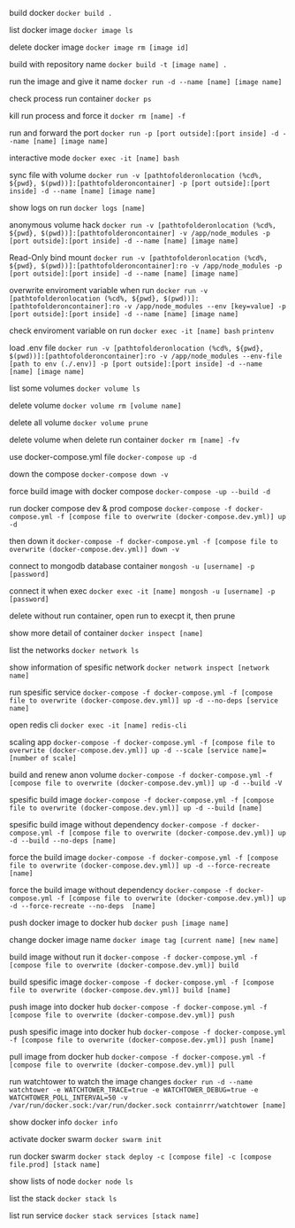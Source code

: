 build docker
`docker build .`

list docker image
`docker image ls`

delete docker image
`docker image rm [image id]`

build with repository name
`docker build -t [image name] .`

run the image and give it name
`docker run -d --name [name] [image name]`

check process run container
`docker ps `

kill run process and force it
`docker rm [name] -f`

run and forward the port
`docker run -p [port outside]:[port inside] -d --name [name] [image name]`

interactive mode
`docker exec -it [name] bash`

sync file with volume
`docker run -v [pathtofolderonlocation (%cd%, ${pwd}, $(pwd))]:[pathtofolderoncontainer] -p [port outside]:[port inside] -d --name [name] [image name]`

show logs on run
`docker logs [name]`

anonymous volume hack
`docker run -v [pathtofolderonlocation (%cd%, ${pwd}, $(pwd))]:[pathtofolderoncontainer] -v /app/node_modules -p [port outside]:[port inside] -d --name [name] [image name]`

Read-Only bind mount
`docker run -v [pathtofolderonlocation (%cd%, ${pwd}, $(pwd))]:[pathtofolderoncontainer]:ro -v /app/node_modules -p [port outside]:[port inside] -d --name [name] [image name]`

overwrite enviroment variable when run
`docker run -v [pathtofolderonlocation (%cd%, ${pwd}, $(pwd))]:[pathtofolderoncontainer]:ro -v /app/node_modules --env [key=value] -p [port outside]:[port inside] -d --name [name] [image name]`

check enviroment variable on run
`docker exec -it [name] bash`
`printenv`

load .env file
`docker run -v [pathtofolderonlocation (%cd%, ${pwd}, $(pwd))]:[pathtofolderoncontainer]:ro -v /app/node_modules --env-file [path to env (./.env)] -p [port outside]:[port inside] -d --name [name] [image name]`

list some volumes
`docker volume ls`

delete volume
`docker volume rm [volume name]`

delete all volume
`docker volume prune`

delete volume when delete run container
`docker rm [name] -fv`

use docker-compose.yml file
`docker-compose up -d`

down the compose
`docker-compose down -v`

force build image with docker compose
`docker-compose -up --build -d`

run docker compose dev & prod compose
`docker-compose -f docker-compose.yml -f [compose file to overwrite (docker-compose.dev.yml)] up -d`

then down it
`docker-compose -f docker-compose.yml -f [compose file to overwrite (docker-compose.dev.yml)] down -v`

connect to mongodb database container
`mongosh -u [username] -p [password]`

connect it when exec
`docker exec -it [name] mongosh -u [username] -p [password]`

delete without run container, open run to execpt it, then prune

show more detail of container
`docker inspect [name]`

list the networks
`docker network ls`

show information of spesific network
`docker network inspect [network name]`

run spesific service
`docker-compose -f docker-compose.yml -f [compose file to overwrite (docker-compose.dev.yml)] up -d --no-deps [service name]`

open redis cli
`docker exec -it [name] redis-cli`

scaling app
`docker-compose -f docker-compose.yml -f [compose file to overwrite (docker-compose.dev.yml)] up -d --scale [service name]=[number of scale]`

build and renew anon volume
`docker-compose -f docker-compose.yml -f [compose file to overwrite (docker-compose.dev.yml)] up -d --build -V`

spesific build image
`docker-compose -f docker-compose.yml -f [compose file to overwrite (docker-compose.dev.yml)] up -d --build [name]`

spesific build image without dependency
`docker-compose -f docker-compose.yml -f [compose file to overwrite (docker-compose.dev.yml)] up -d --build --no-deps [name]`

force the build image
`docker-compose -f docker-compose.yml -f [compose file to overwrite (docker-compose.dev.yml)] up -d --force-recreate [name]`

force the build image without dependency
`docker-compose -f docker-compose.yml -f [compose file to overwrite (docker-compose.dev.yml)] up -d --force-recreate --no-deps  [name]`

push docker image to docker hub
`docker push [image name]`

change docker image name
`docker image tag [current name] [new name]`

build image without run it
`docker-compose -f docker-compose.yml -f [compose file to overwrite (docker-compose.dev.yml)] build`

build spesific image
`docker-compose -f docker-compose.yml -f [compose file to overwrite (docker-compose.dev.yml)] build [name]`

push image into docker hub
`docker-compose -f docker-compose.yml -f [compose file to overwrite (docker-compose.dev.yml)] push`

push spesific image into docker hub
`docker-compose -f docker-compose.yml -f [compose file to overwrite (docker-compose.dev.yml)] push [name]`

pull image from docker hub
`docker-compose -f docker-compose.yml -f [compose file to overwrite (docker-compose.dev.yml)] pull`

run watchtower to watch the image changes
`docker run -d --name watchtower -e WATCHTOWER_TRACE=true -e WATCHTOWER_DEBUG=true -e WATCHTOWER_POLL_INTERVAL=50 -v /var/run/docker.sock:/var/run/docker.sock containrrr/watchtower [name]`

show docker info
`docker info`

activate docker swarm
`docker swarm init`

run docker swarm
`docker stack deploy -c [compose file] -c [compose file.prod] [stack name]`

show lists of node
`docker node ls`

list the stack
`docker stack ls`

list run service
`docker stack services [stack name]`
